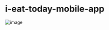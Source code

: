 # i-eat-today-mobile-app

![image](https://github.com/TahirGuliyev/i-eat-today-mobile-app/assets/53049809/359b663c-bb9b-4add-a386-4b1729130b34)



